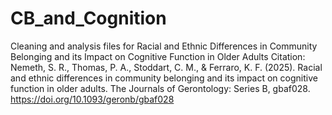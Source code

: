 # CB_and_Cognition
Cleaning and analysis files for Racial and Ethnic Differences in Community Belonging and its Impact on Cognitive Function in Older Adults
Citation:
Nemeth, S. R., Thomas, P. A., Stoddart, C. M., & Ferraro, K. F. (2025). Racial and ethnic differences in community belonging and its impact on cognitive function in older adults. The Journals of Gerontology: Series B, gbaf028. https://doi.org/10.1093/geronb/gbaf028


